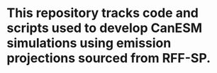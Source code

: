 # This repository tracks code and scripts used to develop CanESM simulations using emission projections sourced from RFF-SP.
